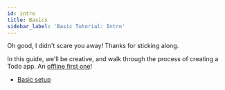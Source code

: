 ```yaml
---
id: intro
title: Basics
sidebar_label: 'Basic Tutorial: Intro'
---
```


Oh good, I didn't scare you away! Thanks for sticking along.

In this guide, we'll be creative, and walk through the process of creating a Todo app. An [offline first one](http://hood.ie/blog/say-hello-to-offline-first.html)!

- [Basic setup](./setup)
